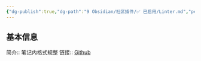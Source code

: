 ```yaml
---
{"dg-publish":true,"dg-path":"9 Obsidian/社区插件/✅ 已启用/Linter.md","permalink":"/9 Obsidian/社区插件/✅ 已启用/Linter/","created":"2025-07-31","updated":"2025-07-31"}
---
```



## 基本信息

简介:: 笔记内格式规整
链接:: [Github](https://github.com/platers/obsidian-linter)